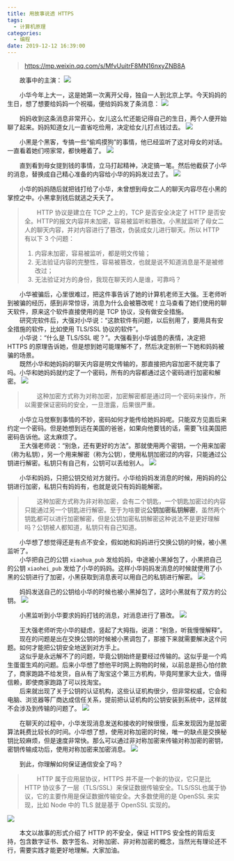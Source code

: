 ```yaml
---
title: 用故事说透 HTTPS 
tags:
  - 计算机原理
categories:
  - 编程
date: 2019-12-12 16:39:00
---
```


> https://mp.weixin.qq.com/s/MfvUuitrF8MN16nxyZNB8A
<!--more-->

&emsp;&emsp;故事中的主演：
![ ](1.webp)

&emsp;&emsp;小华今年上大一，这是她第一次离开父母，独自一人到北京上学。今天妈妈的生日，想了想要给妈妈一个祝福，便给妈妈发了条消息：
![ ](2.webp)

&emsp;&emsp;妈妈收到这条消息非常开心，女儿这么忙还能记得自己的生日，两个人便开始聊了起来。妈妈知道女儿一直省吃俭用，决定给女儿打点钱过去。
![ ](3.webp)

&emsp;&emsp;小黑是个黑客，专搞一些“偷鸡摸狗”的事情，他已经监听了这对母女的对话。一直看着她们唠家常，都快睡着了。
![ ](4.webp)

&emsp;&emsp;直到看到母女提到钱的事情，立马打起精神，决定搞一笔。然后他截获了小华的消息，替换成自己精心准备的内容给小华的妈妈发过去了。
![ ](5.webp)

&emsp;&emsp;小华的妈妈随后就把钱打给了小华，未曾想到母女二人的聊天内容尽在小黑的掌控之中。小黑拿到钱后就逃之夭夭了。

> &emsp;&emsp;HTTP 协议是建立在 TCP 之上的，TCP 是否安全决定了 HTTP 是否安全。HTTP的报文内容并未加密，容易被监听和篡改。小黑就监听了母女二人的聊天内容，并对内容进行了篡改，伪装成女儿进行聊天。所以 HTTP 有以下 3 个问题：
> 1. 内容未加密，容易被监听，都是明文传输；
> 2. 无法验证内容的完整性，容易被篡改，也就是说不知道消息是不是被修改过；
> 3. 无法验证对方的身份，我现在聊天的人是谁，可靠吗？

&emsp;&emsp;小华被骗后，心里很难过，把这件事告诉了她的计算机老师王大强。王老师听到被骗的经历，感到非常惊讶，消息为什么会被篡改呢！立马查看了她们使用的聊天软件，原来这个软件直接使用的是 TCP 协议，没有做安全措施。  
&emsp;&emsp;研究完软件后，大强对小华说：“这款软件有问题，以后别用了，要用具有安全措施的软件，比如使用 TLS/SSL 协议的软件”。  
&emsp;&emsp;小华说：“什么是 TLS/SSL 呢？”。大强看到小华诚恳的表情，决定把 HTTPS 的原理告诉她，但是想到她可能理解不了，然后决定剖析一下她和妈妈被骗的场景。  
&emsp;&emsp;既然小华和她妈妈的聊天内容是明文传输的，那直接把内容加密不就完事了吗。小华和她妈妈就约定了一个密码，所有的内容都通过这个密码进行加密和解密。
![ ](6.webp)

> &emsp;&emsp;这种加密方式称为对称加密，加密解密都是通过同一个密码来操作，所以需要保证密码的安全，一旦泄露，后果很严重。

&emsp;&emsp;小华立马觉察到事情的不妙，密码如何才能传给她妈妈呢。只能双方见面后来约定一个密码。但是她想到远在美国的爸爸，如果向他要钱的话，需要飞往美国把密码告诉他。这太麻烦了。  
&emsp;&emsp;王大强老师说：“别急，还有更好的方法”。那就使用两个密钥，一个用来加密（称为私钥），另一个用来解密（称为公钥），使用私钥加密过的内容，只能通过公钥进行解密。私钥只有自己有，公钥可以丢给别人。
![ ](7.webp)

&emsp;&emsp;小华和妈妈，只把公钥交给对方就行。小华给妈妈发消息的时候，用妈妈的公钥进行加密，私钥只有妈妈有，也就是说只有妈妈能解密。

> &emsp;&emsp;这种加密方式称为非对称加密，会有二个钥匙，一个钥匙加密过的内容只能通过另一个钥匙进行解密。至于为啥要说**公钥加密私钥解密**，虽然两个钥匙都可以进行加密解密，但是公钥加密私钥解密这种说法不是更好理解吗？公钥被人都知道，私钥只有自己知道。

&emsp;&emsp;小华想了想觉得还是有点不安全，假如她和妈妈进行交换公钥的时候，被小黑监听了。  
&emsp;&emsp;小华把自己的公钥 `xiaohua_pub` 发给妈妈，中途被小黑掉包了，小黑把自己的公钥 `xiaohei_pub` 发给了小华的妈妈。这样小华妈妈发消息的时候就使用了小黑的公钥进行了加密，小黑获取到消息表可以用自己的私钥进行解密。
![ ](8.webp)

&emsp;&emsp;妈妈发送自己的公钥给小华的时候也被小黑掉包了，这时小黑就有了双方的公钥。
![ ](9.webp)

&emsp;&emsp;小黑监听到小华要求妈妈打钱的消息，对消息进行了篡改。
![ ](10.webp)

&emsp;&emsp;王大强老师听完小华的疑虑，竖起了大拇指，说道：“别急，听我慢慢解释”。  
&emsp;&emsp;现在的问题是出在交换公钥的时候被小黑调包了，那接下来就需要解决这个问题。如何才能把公钥安全地送到对方手上。  
&emsp;&emsp;这似乎是永远解不了的问题，毕竟公钥始终是要经过传输的。这似乎是一个鸡生蛋蛋生鸡的问题。后来小华想了想他平时网上购物的时候，以前总是担心怕付款了，商家跑路不给发货，自从有了淘宝这个第三方机构，毕竟阿里家大业大，值得信赖，即使商家跑路了可以找淘宝。  
&emsp;&emsp;后来就出现了关于公钥的认证机构，这些认证机构很少，但非常权威，它会和电脑、浏览器等厂商达成信任关系，提前把认证机构的公钥安装到系统中，这样就不会涉及到传输的问题了。
![ ](11.webp)

&emsp;&emsp;在聊天的过程中，小华发现消息发送和接收的时候很慢，后来发现因为是加密算法耗费比较长的时间。小华想了想，使用对称加密的时候，唯一的缺点是交换秘钥比较麻烦，但是速度非常快。那么可以通过非对称加密来传输对称加密的密钥，密钥传输成功后，使用对称加密来加密消息。
![ ](12.webp)

&emsp;&emsp;到此，你理解如何保证通信安全了吗？

> &emsp;&emsp;HTTP 属于应用层协议，HTTPS 并不是一个新的协议，它只是比 HTTP 协议多了一层（TLS/SSL）来保证数据传输安全。TLS/SSL也属于协议，它的主要作用是保证数据传输安全。大多数使用的是 OpenSSL 来实现，比如 Node 中的 TLS 就是基于 OpenSSL 实现的。

![ ](13.png)

&emsp;&emsp;本文以故事的形式介绍了 HTTP 的不安全，保证 HTTPS 安全性的背后支持，包含数字证书、数字签名、对称加密、非对称加密的概念，当然光有理论还不行，需要实践才能更好地理解。大家加油。